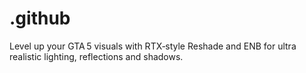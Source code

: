 # .github
Level up your GTA 5 visuals with RTX‑style Reshade and ENB for ultra realistic lighting, reflections and shadows.
